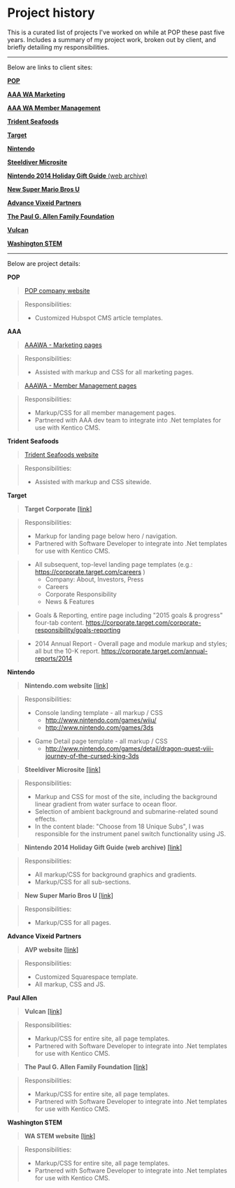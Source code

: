 # Project history

This is a curated list of projects I've worked on while at POP these past five years. Includes a summary of my project work, broken out by client, and briefly detailing my responsibilities. 

---

Below are links to client sites:

[**POP**](http://www.wearepop.com)

[**AAA WA Marketing**](https://wa.aaa.com/)

[**AAA WA Member Management**](https://secure.wa.aaa.com/membermanagement/join/detail/classic)

[**Trident Seafoods**](http://www.tridentseafoods.com)

[**Target**](https://corporate.target.com)

[**Nintendo**](http://www.nintendo.com)

[**Steeldiver Microsite**](http://steeldiver.nintendo.com)

[**Nintendo 2014 Holiday Gift Guide** (web archive)](http://web.archive.org/web/20141228124212/http://happyholidays.nintendo.com/)

[**New Super Mario Bros U**](http://newsupermariobrosu.nintendo.com)

[**Advance Vixeid Partners**](http://www.avpgrowth.com)

[**The Paul G. Allen Family Foundation**](http://www.pgafamilyfoundation.org)

[**Vulcan**](http://www.vulcan.com)

[**Washington STEM**](http://wastem.org)





---

Below are project details:

**POP**

> [POP company website](http://www.wearepop.com)

> Responsibilities:
> - Customized Hubspot CMS article templates.


**AAA**

> [AAAWA - Marketing pages](https://wa.aaa.com)

> Responsibilities:
> - Assisted with markup and CSS for all marketing pages.

> [AAAWA - Member Management pages](https://secure.wa.aaa.com/membermanagement/join/detail/classic)
	
> Responsibilities:
> - Markup/CSS for all member management pages.
> - Partnered with AAA dev team to integrate into .Net templates for use with Kentico CMS.


**Trident Seafoods**

> [Trident Seafoods website](http://www.tridentseafoods.com)

> Responsibilities:
> - Assisted with markup and CSS sitewide.


**Target**

> **Target Corporate** [[link]](https://corporate.target.com)

> Responsibilities: 
> - Markup for landing page below hero / navigation.
> - Partnered with Software Developer to integrate into .Net templates for use with Kentico CMS.

> - All subsequent, top-level landing page templates (e.g.: https://corporate.target.com/careers )
>	- Company: About, Investors, Press
>	- Careers
>	- Corporate Responsibility
>	- News & Features

> - Goals & Reporting, entire page including "2015 goals & progress" four-tab content.
>	https://corporate.target.com/corporate-responsibility/goals-reporting

> - 2014 Annual Report - Overall page and module markup and styles; all but the 10-K report.
>	https://corporate.target.com/annual-reports/2014


**Nintendo**

> **Nintendo.com website** [[link]](http://www.nintendo.com)

> Responsibilities:
> - Console landing template - all markup / CSS
> 	* http://www.nintendo.com/games/wiiu/
> 	* http://www.nintendo.com/games/3ds

> - Game Detail page template - all markup / CSS
> 	* http://www.nintendo.com/games/detail/dragon-quest-viii-journey-of-the-cursed-king-3ds


> **Steeldiver Microsite** [[link]](http://steeldiver.nintendo.com)

> Responsibilities: 
> - Markup and CSS for most of the site, including the background linear gradient from water surface to ocean floor.
> - Selection of ambient background and submarine-related sound effects.
> - In the content blade: "Choose from 18 Unique Subs", I was responsible for the instrument panel switch functionality using JS.


> **Nintendo 2014 Holiday Gift Guide (web archive)** [[link]](http://web.archive.org/web/20141228124212/http://happyholidays.nintendo.com/)

> Responsibilities:
> - All markup/CSS for background graphics and gradients.
> - Markup/CSS for all sub-sections.


> **New Super Mario Bros U** [[link]](http://newsupermariobrosu.nintendo.com)

> Responsibilities:
> - Markup/CSS for all pages.


**Advance Vixeid Partners** 

> **AVP website** [[link]](http://www.avpgrowth.com)

> Responsibilities:
> - Customized Squarespace template.
> - All markup, CSS and JS.


**Paul Allen**

> **Vulcan** [[link]](http://www.vulcan.com)

> Responsibilities:
> - Markup/CSS for entire site, all page templates.
> - Partnered with Software Developer to integrate into .Net templates for use with Kentico CMS.


> **The Paul G. Allen Family Foundation** [[link]](http://www.pgafamilyfoundation.org)

> Responsibilities:
> - Markup/CSS for entire site, all page templates.
> - Partnered with Software Developer to integrate into .Net templates for use with Kentico CMS.


**Washington STEM** 

> **WA STEM website** [[link]](http://www.washingtonstem.org)

> Responsibilities:
> - Markup/CSS for entire site, all page templates.
> - Partnered with Software Developer to integrate into .Net templates for use with Kentico CMS.







